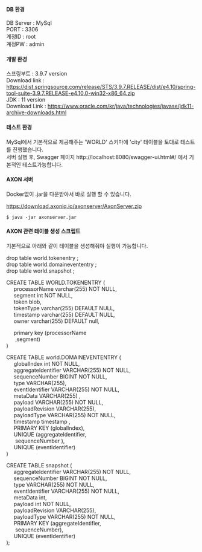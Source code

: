 #### DB 환경

DB Server : MySql  
PORT : 3306  
계정ID : root  
계정PW : admin  

#### 개발 환경 

스프링부트 : 3.9.7 version  
Download link : https://dist.springsource.com/release/STS/3.9.7.RELEASE/dist/e4.10/spring-tool-suite-3.9.7.RELEASE-e4.10.0-win32-x86_64.zip  
JDK : 11 version  
Download Link : https://www.oracle.com/kr/java/technologies/javase/jdk11-archive-downloads.html  

#### 테스트 환경

MySql에서 기본적으로 제공해주는 'WORLD' 스키마에 'city' 테이블을 토대로 테스트를 진행했습니다.  
서버 실행 후, Swagger 페이지 http://localhost:8080/swagger-ui.html#/ 에서 기본적인 테스트가능합니다.  

#### AXON 서버

Docker없이 .jar을 다운받아서 바로 실행 할 수 있습니다.

https://download.axoniq.io/axonserver/AxonServer.zip

```
$ java -jar axonserver.jar
```


#### AXON 관련 테이블 생성 스크립트

기본적으로 아래와 같이 테이블을 생성해줘야 실행이 가능합니다.

drop table world.tokenentry ;  
drop table world.domainevententry ;  
drop table world.snapshot ;  

CREATE TABLE WORLD.TOKENENTRY (  
&nbsp;&nbsp;&nbsp;&nbsp;&nbsp;processorName varchar(255) NOT NULL,  
&nbsp;&nbsp;&nbsp;&nbsp;&nbsp;segment int NOT NULL,  
&nbsp;&nbsp;&nbsp;&nbsp;&nbsp;token blob,  
&nbsp;&nbsp;&nbsp;&nbsp;&nbsp;tokenType varchar(255) DEFAULT NULL,  
&nbsp;&nbsp;&nbsp;&nbsp;&nbsp;timestamp varchar(255) DEFAULT NULL,  
&nbsp;&nbsp;&nbsp;&nbsp;&nbsp;owner varchar(255) DEFAULT null,  
  
&nbsp;&nbsp;&nbsp;&nbsp;&nbsp;primary key (processorName  
&nbsp;&nbsp;&nbsp;&nbsp;&nbsp;            ,segment)  
)  

CREATE TABLE world.DOMAINEVENTENTRY (  
&nbsp;&nbsp;&nbsp;&nbsp;&nbsp;globalIndex int NOT NULL,  
&nbsp;&nbsp;&nbsp;&nbsp;&nbsp;aggregateIdentifier  VARCHAR(255) NOT NULL,  
&nbsp;&nbsp;&nbsp;&nbsp;&nbsp;sequenceNumber  BIGINT NOT NULL,  
&nbsp;&nbsp;&nbsp;&nbsp;&nbsp;type  VARCHAR(255),  
&nbsp;&nbsp;&nbsp;&nbsp;&nbsp;eventIdentifier  VARCHAR(255) NOT NULL,  
&nbsp;&nbsp;&nbsp;&nbsp;&nbsp;metaData VARCHAR(255) ,  
&nbsp;&nbsp;&nbsp;&nbsp;&nbsp;payload VARCHAR(255) NOT NULL,  
&nbsp;&nbsp;&nbsp;&nbsp;&nbsp;payloadRevision  VARCHAR(255),  
&nbsp;&nbsp;&nbsp;&nbsp;&nbsp;payloadType  VARCHAR(255) NOT NULL,  
&nbsp;&nbsp;&nbsp;&nbsp;&nbsp;timestamp timestamp  ,  
&nbsp;&nbsp;&nbsp;&nbsp;&nbsp;PRIMARY KEY (globalIndex),  
&nbsp;&nbsp;&nbsp;&nbsp;&nbsp;UNIQUE (aggregateIdentifier,  
&nbsp;&nbsp;&nbsp;&nbsp;&nbsp;        sequenceNumber ),  
&nbsp;&nbsp;&nbsp;&nbsp;&nbsp;UNIQUE (eventIdentifier)  
)

CREATE TABLE snapshot (  
&nbsp;&nbsp;&nbsp;&nbsp;&nbsp;aggregateIdentifier VARCHAR(255) NOT NULL,  
&nbsp;&nbsp;&nbsp;&nbsp;&nbsp;sequenceNumber BIGINT NOT NULL,  
&nbsp;&nbsp;&nbsp;&nbsp;&nbsp;type VARCHAR(255) NOT NULL,  
&nbsp;&nbsp;&nbsp;&nbsp;&nbsp;eventIdentifier VARCHAR(255) NOT NULL,  
&nbsp;&nbsp;&nbsp;&nbsp;&nbsp;metaData  int,  
&nbsp;&nbsp;&nbsp;&nbsp;&nbsp;payload  int NOT NULL,  
&nbsp;&nbsp;&nbsp;&nbsp;&nbsp;payloadRevision VARCHAR(255),  
&nbsp;&nbsp;&nbsp;&nbsp;&nbsp;payloadType VARCHAR(255) NOT NULL,  
&nbsp;&nbsp;&nbsp;&nbsp;&nbsp;PRIMARY KEY (aggregateIdentifier,  
&nbsp;&nbsp;&nbsp;&nbsp;&nbsp;             sequenceNumber),  
&nbsp;&nbsp;&nbsp;&nbsp;&nbsp;UNIQUE (eventIdentifier)  
);
